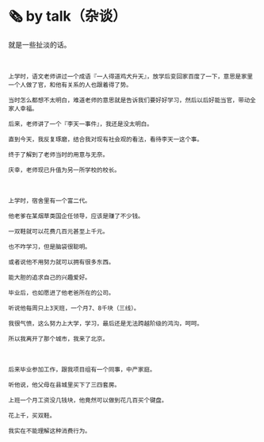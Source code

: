 # 🗞 by talk（杂谈）

就是一些扯淡的话。

<br>

    上学时，语文老师讲过一个成语『一人得道鸡犬升天』，放学后变回家百度了一下，意思是家里一个人做了官，和他有关系的人也跟着得了势。

    当时怎么都想不太明白，难道老师的意思就是告诉我们要好好学习，然后以后好能当官，带动全家人幸福。

    后来，老师讲了一个『李天一事件』，我还是没太明白。
    
    直到今天，我反复琢磨，结合我对现有社会观的看法，看待李天一这个事。

    终于了解到了老师当时的用意与无奈。

    庆幸，老师现已升值为另一所学校的校长。

<br>

    上学时，宿舍里有一个富二代。

    他老爹在某烟草类国企任领导，应该是赚了不少钱。

    一双鞋就可以花费几百元甚至上千元。

    也不咋学习，但是脑袋很聪明。

    或者说他不用努力就可以拥有很多东西。

    能大胆的追求自己的兴趣爱好。

    毕业后，也如愿进了他老爸所在的公司。

    听说他每周只上3天班，一个月7、8千块（三线）。

    我很气愤，这么努力上大学，学习，最后还是无法跨越阶级的鸿沟，呵呵。

    所以我离开了那个城市，我来了北京。

<br>

    后来毕业参加工作，跟我项目组有一个同事，中产家庭。

    听他说，他父母在县城里买下了三四套房。

    上班一个月工资没几钱块，他竟然可以做到花几百买个键盘。

    花上千，买双鞋。

    我实在不能理解这种消费行为。

